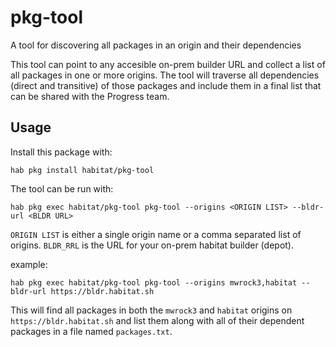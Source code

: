 # pkg-tool

A tool for discovering all packages in an origin and their dependencies

This tool can point to any accesible on-prem builder URL and collect a list of all packages in one or more origins. The tool will traverse all dependencies (direct and transitive) of those packages and include them in a final list that can be shared with the Progress team.

## Usage

Install this package with:

```
hab pkg install habitat/pkg-tool
```

The tool can be run with:

```
hab pkg exec habitat/pkg-tool pkg-tool --origins <ORIGIN LIST> --bldr-url <BLDR URL>
```

`ORIGIN LIST` is either a single origin name or a comma separated list of origins.
`BLDR_RRL` is the URL for your on-prem habitat builder (depot).

example:

```
hab pkg exec habitat/pkg-tool pkg-tool --origins mwrock3,habitat --bldr-url https://bldr.habitat.sh
```

This will find all packages in both the `mwrock3` and `habitat` origins on `https://bldr.habitat.sh` and list them along with all of their dependent packages in a file named `packages.txt`.

